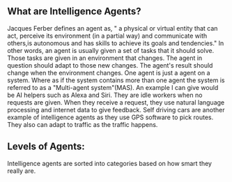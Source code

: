 What are Intelligence Agents?
-----------------------------
 Jacques Ferber defines an agent as, " a physical or virtual entity that can act, perceive its environment (in a partial way) and communicate with others,is autonomous and has skills to achieve its goals and tendencies." In other words, an agent is usually given a set of tasks that it should solve. Those tasks are given in an environment that changes. The agent in question should adapt to those new changes. The agent's result should change when the environment changes. One agent is just a agent on a system. Where as if the system contains more than one agent the system is referred to as a "Multi-agent system"(MAS). An example I can give would be AI helpers such as Alexa and Siri. They are idle workers when no requests are given. When they receive a request, they use natural language processing and internet data to give feedback. Self driving cars are another example of intelligence agents as they use GPS software to pick routes. They also can adapt to traffic as the traffic happens.

Levels of Agents:
-----------------
Intelligence agents are sorted into categories based on how smart they really are. 
